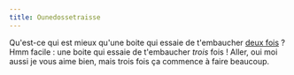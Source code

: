 ```yaml
---
title: Ounedossetraisse
---
```


Qu'est-ce qui est mieux qu'une boite qui essaie de t'embaucher [deux
fois](http://wtf.cyprio.net/1236#content) ? Hmm facile : une boite qui essaie
de t'embaucher _trois_ fois ! Aller, oui moi aussi je vous aime bien, mais
trois fois ça commence à faire beaucoup.

